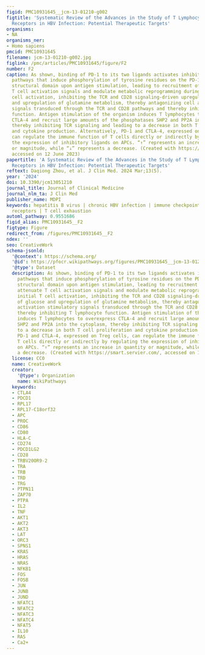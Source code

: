 ```yaml
---
figid: PMC10931645__jcm-13-01210-g002
figtitle: 'Systematic Review of the Advances in the Study of T Lymphocyte Suppressor
  Receptors in HBV Infection: Potential Therapeutic Targets'
organisms:
- NA
organisms_ner:
- Homo sapiens
pmcid: PMC10931645
filename: jcm-13-01210-g002.jpg
figlink: /pmc/articles/PMC10931645/figure/F2
number: F2
caption: As shown, binding of PD-1 to its two ligands activates inhibitory signaling
  pathways that induce phosphorylation of tyrosine residues on the PD-1 cytoplasmic
  structural domain upon antigen stimulation, leading to recruitment of SHP-2 to attenuate
  T cell activation signals and modulate metabolic reprogramming during initial T
  cell activation, inhibiting the TCR and CD28 signaling-driven upregulation of glucose
  and upregulation of glutamine metabolism, thereby antagonizing cell activation stimulatory
  signals transduced through the TCR and CD28 pathways and thereby inhibiting T lymphocyte
  function. Antigen stimulation of the organism induces T lymphocytes to overexpress
  CTLA-4 and recruit large amounts of the phosphatases SHP2 and PP2A into the cytoplasm,
  thereby inhibiting TCR signaling and leading to a decrease in both T cell proliferation
  and cytokine production. Alternatively, PD-1 and CTLA-4, expressed on Treg cells,
  can regulate the immune function of T cells directly or indirectly by regulating
  the expression of inhibitory ligands on APCs. “↑” represents an increase in quantity
  or magnitude, while “↓” represents a decrease. (Created with https://smart.servier.com/,
  accessed on 12 June 2023)
papertitle: 'A Systematic Review of the Advances in the Study of T Lymphocyte Suppressor
  Receptors in HBV Infection: Potential Therapeutic Targets'
reftext: Daqiong Zhou, et al. J Clin Med. 2024 Mar;13(5).
year: '2024'
doi: 10.3390/jcm13051210
journal_title: Journal of Clinical Medicine
journal_nlm_ta: J Clin Med
publisher_name: MDPI
keywords: hepatitis B virus | chronic HBV infection | immune checkpoints | inhibitory
  receptors | T cell exhaustion
automl_pathway: 0.9551686
figid_alias: PMC10931645__F2
figtype: Figure
redirect_from: /figures/PMC10931645__F2
ndex: ''
seo: CreativeWork
schema-jsonld:
  '@context': https://schema.org/
  '@id': https://pfocr.wikipathways.org/figures/PMC10931645__jcm-13-01210-g002.html
  '@type': Dataset
  description: As shown, binding of PD-1 to its two ligands activates inhibitory signaling
    pathways that induce phosphorylation of tyrosine residues on the PD-1 cytoplasmic
    structural domain upon antigen stimulation, leading to recruitment of SHP-2 to
    attenuate T cell activation signals and modulate metabolic reprogramming during
    initial T cell activation, inhibiting the TCR and CD28 signaling-driven upregulation
    of glucose and upregulation of glutamine metabolism, thereby antagonizing cell
    activation stimulatory signals transduced through the TCR and CD28 pathways and
    thereby inhibiting T lymphocyte function. Antigen stimulation of the organism
    induces T lymphocytes to overexpress CTLA-4 and recruit large amounts of the phosphatases
    SHP2 and PP2A into the cytoplasm, thereby inhibiting TCR signaling and leading
    to a decrease in both T cell proliferation and cytokine production. Alternatively,
    PD-1 and CTLA-4, expressed on Treg cells, can regulate the immune function of
    T cells directly or indirectly by regulating the expression of inhibitory ligands
    on APCs. “↑” represents an increase in quantity or magnitude, while “↓” represents
    a decrease. (Created with https://smart.servier.com/, accessed on 12 June 2023)
  license: CC0
  name: CreativeWork
  creator:
    '@type': Organization
    name: WikiPathways
  keywords:
  - CTLA4
  - PDCD1
  - RPL17
  - RPL17-C18orf32
  - APC
  - PROC
  - CD86
  - CD80
  - HLA-C
  - CD274
  - PDCD1LG2
  - CD28
  - TRBV20OR9-2
  - TRA
  - TRB
  - TRD
  - TRG
  - PTPN11
  - ZAP70
  - PTPA
  - IL2
  - TNF
  - AKT1
  - AKT2
  - AKT3
  - LAT
  - ORC3
  - SPNS1
  - KRAS
  - HRAS
  - NRAS
  - NFKB1
  - FOS
  - FOSB
  - JUN
  - JUNB
  - JUND
  - NFATC1
  - NFATC2
  - NFATC3
  - NFATC4
  - NFAT5
  - IL10
  - RAS
  - Ca2+
---
```

